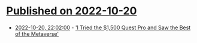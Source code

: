 # [Published on 2022-10-20](index.md)

* [2022-10-20, 22:02:00](https://games.slashdot.org/story/22/10/20/2024233/i-tried-the-1500-quest-pro-and-saw-the-best-of-the-metaverse?utm_source=rss1.0mainlinkanon&utm_medium=feed) - ['I Tried the $1,500 Quest Pro and Saw the Best of the Metaverse'](https://games.slashdot.org/story/22/10/20/2024233/i-tried-the-1500-quest-pro-and-saw-the-best-of-the-metaverse?utm_source=rss1.0mainlinkanon&utm_medium=feed)
